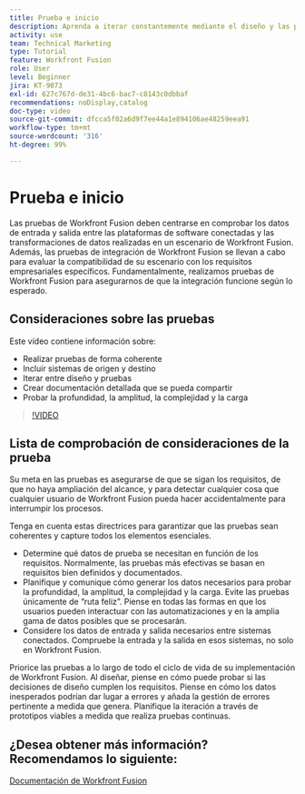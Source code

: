 ```yaml
---
title: Prueba e inicio
description: Aprenda a iterar constantemente mediante el diseño y las pruebas y a crear documentación detallada y compartible al utilizar  [!DNL Adobe Workfront Fusion].
activity: use
team: Technical Marketing
type: Tutorial
feature: Workfront Fusion
role: User
level: Beginner
jira: KT-9073
exl-id: 627c767d-de31-4bc6-bac7-c8143c0dbbaf
recommendations: noDisplay,catalog
doc-type: video
source-git-commit: dfcca5f02a6d9f7ee44a1e894106ae48259eea91
workflow-type: tm+mt
source-wordcount: '316'
ht-degree: 99%

---
```


# Prueba e inicio

Las pruebas de Workfront Fusion deben centrarse en comprobar los datos de entrada y salida entre las plataformas de software conectadas y las transformaciones de datos realizadas en un escenario de Workfront Fusion. Además, las pruebas de integración de Workfront Fusion se llevan a cabo para evaluar la compatibilidad de su escenario con los requisitos empresariales específicos. Fundamentalmente, realizamos pruebas de Workfront Fusion para asegurarnos de que la integración funcione según lo esperado.

## Consideraciones sobre las pruebas

Este vídeo contiene información sobre:

* Realizar pruebas de forma coherente
* Incluir sistemas de origen y destino
* Iterar entre diseño y pruebas
* Crear documentación detallada que se pueda compartir
* Probar la profundidad, la amplitud, la complejidad y la carga

>[!VIDEO](https://video.tv.adobe.com/v/3419026/?quality=12&learn=on&enablevpops&captions=spa)

## Lista de comprobación de consideraciones de la prueba

Su meta en las pruebas es asegurarse de que se sigan los requisitos, de que no haya ampliación del alcance, y para detectar cualquier cosa que cualquier usuario de Workfront Fusion pueda hacer accidentalmente para interrumpir los procesos.

Tenga en cuenta estas directrices para garantizar que las pruebas sean coherentes y capture todos los elementos esenciales.

* Determine qué datos de prueba se necesitan en función de los requisitos. Normalmente, las pruebas más efectivas se basan en requisitos bien definidos y documentados.
* Planifique y comunique cómo generar los datos necesarios para probar la profundidad, la amplitud, la complejidad y la carga. Evite las pruebas únicamente de “ruta feliz”. Piense en todas las formas en que los usuarios pueden interactuar con las automatizaciones y en la amplia gama de datos posibles que se procesarán.
* Considere los datos de entrada y salida necesarios entre sistemas conectados. Compruebe la entrada y la salida en esos sistemas, no solo en Workfront Fusion.

Priorice las pruebas a lo largo de todo el ciclo de vida de su implementación de Workfront Fusion. Al diseñar, piense en cómo puede probar si las decisiones de diseño cumplen los requisitos. Piense en cómo los datos inesperados podrían dar lugar a errores y añada la gestión de errores pertinente a medida que genera. Planifique la iteración a través de prototipos viables a medida que realiza pruebas continuas.

## ¿Desea obtener más información? Recomendamos lo siguiente:

[Documentación de Workfront Fusion](https://experienceleague.adobe.com/es/docs/workfront-fusion/using/get-started-with-fusion/understand-workfront-fusion/workfront-fusion-overview)
